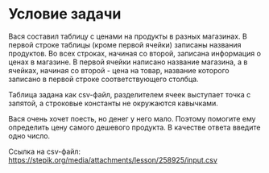 # Условие задачи

Вася составил таблицу с ценами на продукты в разных магазинах. В первой строке таблицы (кроме первой ячейки) записаны названия продуктов. Во всех строках, начиная со второй, записана информация о ценах в магазине. В первой ячейки написано название магазина, а в ячейках, начиная со второй - цена на товар, название которого записано в первой строке соответствующего столбца.

Таблица задана как csv-файл, разделителем ячеек выступает точка с запятой, а строковые константы не окружаются кавычками.

Вася очень хочет поесть, но денег у него мало. Поэтому помогите ему определить цену самого дешевого продукта. В качестве ответа введите одно число.

Ссылка на csv-файл: https://stepik.org/media/attachments/lesson/258925/input.csv